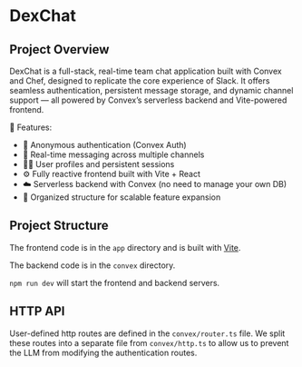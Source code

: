 # DexChat
## Project Overview
DexChat is a full-stack, real-time team chat application built with Convex and Chef, designed to replicate the core experience of Slack. It offers seamless authentication, persistent message storage, and dynamic channel support — all powered by Convex’s serverless backend and Vite-powered frontend.

🔧 Features:
- 🔐 Anonymous authentication (Convex Auth)
- 💬 Real-time messaging across multiple channels
- 🧑‍💼 User profiles and persistent sessions
- ⚙️ Fully reactive frontend built with Vite + React
- ☁️ Serverless backend with Convex (no need to manage your own DB)
- 📁 Organized structure for scalable feature expansion
  
## Project Structure
  
The frontend code is in the `app` directory and is built with [Vite](https://vitejs.dev/).
  
The backend code is in the `convex` directory.
  
`npm run dev` will start the frontend and backend servers.

## HTTP API

User-defined http routes are defined in the `convex/router.ts` file. We split these routes into a separate file from `convex/http.ts` to allow us to prevent the LLM from modifying the authentication routes.
